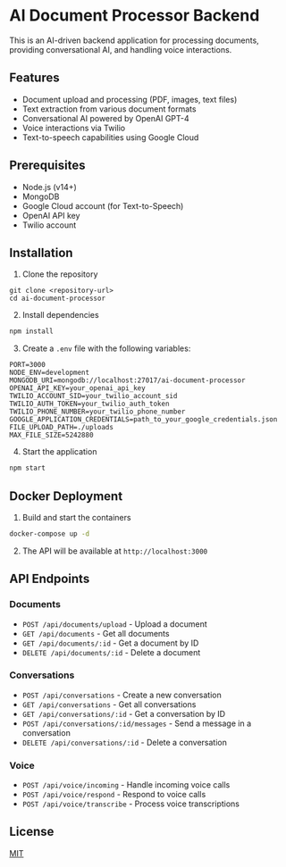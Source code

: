 # AI Document Processor Backend

This is an AI-driven backend application for processing documents, providing conversational AI, and handling voice interactions.

## Features

- Document upload and processing (PDF, images, text files)
- Text extraction from various document formats
- Conversational AI powered by OpenAI GPT-4
- Voice interactions via Twilio
- Text-to-speech capabilities using Google Cloud

## Prerequisites

- Node.js (v14+)
- MongoDB
- Google Cloud account (for Text-to-Speech)
- OpenAI API key
- Twilio account

## Installation

1. Clone the repository
```
git clone <repository-url>
cd ai-document-processor
```

2. Install dependencies
```bash
npm install
```

3. Create a `.env` file with the following variables:
```
PORT=3000
NODE_ENV=development
MONGODB_URI=mongodb://localhost:27017/ai-document-processor
OPENAI_API_KEY=your_openai_api_key
TWILIO_ACCOUNT_SID=your_twilio_account_sid
TWILIO_AUTH_TOKEN=your_twilio_auth_token
TWILIO_PHONE_NUMBER=your_twilio_phone_number
GOOGLE_APPLICATION_CREDENTIALS=path_to_your_google_credentials.json
FILE_UPLOAD_PATH=./uploads
MAX_FILE_SIZE=5242880
```

4. Start the application
```bash
npm start
```

## Docker Deployment

1. Build and start the containers
```bash
docker-compose up -d
```

2. The API will be available at `http://localhost:3000`

## API Endpoints

### Documents
- `POST /api/documents/upload` - Upload a document
- `GET /api/documents` - Get all documents
- `GET /api/documents/:id` - Get a document by ID
- `DELETE /api/documents/:id` - Delete a document

### Conversations
- `POST /api/conversations` - Create a new conversation
- `GET /api/conversations` - Get all conversations
- `GET /api/conversations/:id` - Get a conversation by ID
- `POST /api/conversations/:id/messages` - Send a message in a conversation
- `DELETE /api/conversations/:id` - Delete a conversation

### Voice
- `POST /api/voice/incoming` - Handle incoming voice calls
- `POST /api/voice/respond` - Respond to voice calls
- `POST /api/voice/transcribe` - Process voice transcriptions

## License

[MIT](LICENSE)